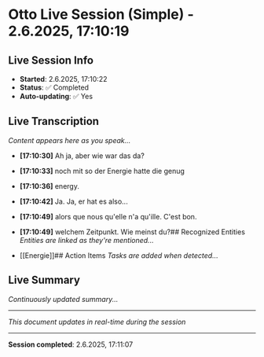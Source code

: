 # Otto Live Session (Simple) - 2.6.2025, 17:10:19

## Live Session Info
- **Started**: 2.6.2025, 17:10:22
- **Status**: ✅ Completed
- **Auto-updating**: ✅ Yes

## Live Transcription
*Content appears here as you speak...*


- **[17:10:30]** Ah ja, aber wie war das da?
- **[17:10:33]** noch mit so der Energie hatte die genug
- **[17:10:36]** energy.
- **[17:10:42]** Ja. Ja, er hat es also...
- **[17:10:49]** alors que nous qu'elle n'a qu'ille. C'est bon.
- **[17:10:49]** welchem Zeitpunkt. Wie meinst du?## Recognized Entities
*Entities are linked as they're mentioned...*


- [[Energie]]## Action Items
*Tasks are added when detected...*

## Live Summary
*Continuously updated summary...*

---
*This document updates in real-time during the session*


---
**Session completed**: 2.6.2025, 17:11:07